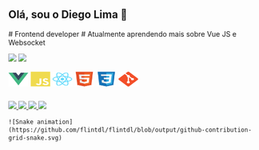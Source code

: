 ## Olá, sou o Diego Lima 👋

\# Frontend developer
\# Atualmente aprendendo mais sobre Vue JS e Websocket

<div>
    <img height="180em"
        src="https://github-readme-stats.vercel.app/api?username=flintdl&show_icons=true&theme=dark&include_all_commits=true&count_private=true" />
    <img height="180em"
        src="https://github-readme-stats.vercel.app/api/top-langs/?username=flintdl&layout=compact&langs_count=3&theme=dark" />
</div>
<div style="display: inline_block"><br>
    <img align="center" alt="Diego-vuejs" height="30" width="40"
        src="https://raw.githubusercontent.com/devicons/devicon/master/icons/vuejs/vuejs-original.svg">
    <img align="center" alt="Diego-Js" height="30" width="40"
        src="https://raw.githubusercontent.com/devicons/devicon/master/icons/javascript/javascript-plain.svg">
    <img align="center" alt="Diego-React" height="30" width="40"
        src="https://raw.githubusercontent.com/devicons/devicon/master/icons/react/react-original.svg">
    <img align="center" alt="Diego-HTML" height="30" width="40"
        src="https://raw.githubusercontent.com/devicons/devicon/master/icons/html5/html5-original.svg">
    <img align="center" alt="Diego-CSS" height="30" width="40"
        src="https://raw.githubusercontent.com/devicons/devicon/master/icons/css3/css3-original.svg">
    <img align="center" height="30" width="40" alt="git"
        src="https://raw.githubusercontent.com/devicons/devicon/master/icons/git/git-plain.svg">
</div>

##

<div>
    <a href="https://instagram.com/diegojb15" target="_blank"><img
            src="https://img.shields.io/badge/-Instagram-%23E4405F?style=for-the-badge&logo=instagram&logoColor=white"
            target="_blank">
    </a>
    <a href="https://www.linkedin.com/in/diego-lima-duarte-748b2415b" target="_blank"><img
            src="https://img.shields.io/badge/-LinkedIn-%230077B5?style=for-the-badge&logo=linkedin&logoColor=white"
            target="_blank">
    </a>
    <a href="https://www.twitch.tv/flintovsk" target="_blank"><img
            src="https://img.shields.io/badge/Twitch-9146FF?style=for-the-badge&logo=twitch&logoColor=white"
            target="_blank">
    </a>
    <a href="mailto:duartediego.contato@outlook.com" target="_blank">
        <img src="https://img.shields.io/badge/Gmail-D14836?style=for-the-badge&logo=gmail&logoColor=white">
    </a>

    ![Snake animation](https://github.com/flintdl/flintdl/blob/output/github-contribution-grid-snake.svg)

</div>
